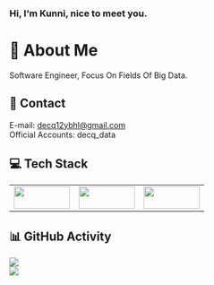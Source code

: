 ### Hi, I‘m Kunni, nice to meet you.

# 💫 About Me
Software Engineer, Focus On Fields Of Big Data.

## 📧 Contact
E-mail: decq12ybhl@gmail.com  
Official Accounts: decq_data

## 💻 Tech Stack
<table><tr>
<td><img src="https://hadoop.apache.org/hadoop-logo.jpg" width = "100" height = "40"  /></td>
<td><img src="https://flink.apache.org/img/flink-header-logo.svg" width = "100" height = "40"  /></td>
<td><img src="https://iceberg.apache.org/docs/latest/img/Iceberg-logo.png" width = "100" height = "40"  /></td>
</tr></table>

## 📊 GitHub Activity
![](https://github-readme-stats.vercel.app/api?username=lvyanquan&theme=dark&hide_border=false&include_all_commits=false&count_private=false)<br/>
![](https://github-readme-streak-stats.herokuapp.com/?user=lvyanquan&theme=dark&hide_border=false)<br/>


